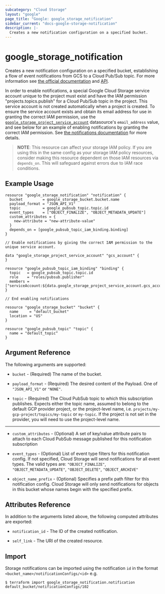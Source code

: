 ```yaml
---
subcategory: "Cloud Storage"
layout: "google"
page_title: "Google: google_storage_notification"
sidebar_current: "docs-google-storage-notification"
description: |-
  Creates a new notification configuration on a specified bucket.
---
```


# google\_storage\_notification

Creates a new notification configuration on a specified bucket, establishing a flow of event notifications from GCS to a Cloud Pub/Sub topic.
 For more information see
[the official documentation](https://cloud.google.com/storage/docs/pubsub-notifications)
and
[API](https://cloud.google.com/storage/docs/json_api/v1/notifications).

In order to enable notifications, a special Google Cloud Storage service account unique to the project
must exist and have the IAM permission "projects.topics.publish" for a Cloud Pub/Sub topic in the project.
This service account is not created automatically when a project is created.
To ensure the service account exists and obtain its email address for use in granting the correct IAM permission, use the
[`google_storage_project_service_account`](/docs/providers/google/d/storage_project_service_account.html)
datasource's `email_address` value, and see below for an example of enabling notifications by granting the correct IAM permission.
See [the notifications documentation](https://cloud.google.com/storage/docs/gsutil/commands/notification) for more details.

>**NOTE**: This resource can affect your storage IAM policy. If you are using this in the same config as your storage IAM policy resources, consider
making this resource dependent on those IAM resources via `depends_on`. This will safeguard against errors due to IAM race conditions.

## Example Usage

```hcl
resource "google_storage_notification" "notification" {
  bucket         = google_storage_bucket.bucket.name
  payload_format = "JSON_API_V1"
  topic          = google_pubsub_topic.topic.id
  event_types    = ["OBJECT_FINALIZE", "OBJECT_METADATA_UPDATE"]
  custom_attributes = {
    new-attribute = "new-attribute-value"
  }
  depends_on = [google_pubsub_topic_iam_binding.binding]
}

// Enable notifications by giving the correct IAM permission to the unique service account.

data "google_storage_project_service_account" "gcs_account" {
}

resource "google_pubsub_topic_iam_binding" "binding" {
  topic   = google_pubsub_topic.topic.id
  role    = "roles/pubsub.publisher"
  members = ["serviceAccount:${data.google_storage_project_service_account.gcs_account.email_address}"]
}

// End enabling notifications

resource "google_storage_bucket" "bucket" {
  name     = "default_bucket"
  location = "US"
}

resource "google_pubsub_topic" "topic" {
  name = "default_topic"
}
```

## Argument Reference

The following arguments are supported:

* `bucket` - (Required) The name of the bucket.

* `payload_format` - (Required) The desired content of the Payload. One of `"JSON_API_V1"` or `"NONE"`.

* `topic` - (Required) The Cloud PubSub topic to which this subscription publishes. Expects either the
    topic name, assumed to belong to the default GCP provider project, or the project-level name,
    i.e. `projects/my-gcp-project/topics/my-topic` or `my-topic`. If the project is not set in the provider,
    you will need to use the project-level name.

- - -

* `custom_attributes` - (Optional)  A set of key/value attribute pairs to attach to each Cloud PubSub message published for this notification subscription

* `event_types` - (Optional) List of event type filters for this notification config. If not specified, Cloud Storage will send notifications for all event types. The valid types are: `"OBJECT_FINALIZE"`, `"OBJECT_METADATA_UPDATE"`, `"OBJECT_DELETE"`, `"OBJECT_ARCHIVE"`

* `object_name_prefix` - (Optional) Specifies a prefix path filter for this notification config. Cloud Storage will only send notifications for objects in this bucket whose names begin with the specified prefix.

## Attributes Reference

In addition to the arguments listed above, the following computed attributes are
exported:

* `notification_id` - The ID of the created notification.

* `self_link` - The URI of the created resource.

## Import

Storage notifications can be imported using the notification `id` in the format `<bucket_name>/notificationConfigs/<id>` e.g.

```
$ terraform import google_storage_notification.notification default_bucket/notificationConfigs/102
```

